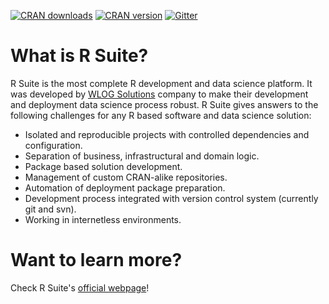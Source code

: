 [![CRAN downloads](https://cranlogs.r-pkg.org/badges/RSuite)](https://cranlogs.r-pkg.org/badges/RSuite)
[![CRAN version](http://www.r-pkg.org/badges/version/RSuite)](http://www.r-pkg.org/badges/version/RSuite)
[![Gitter](https://badges.gitter.im/WLOGSolutions/RSuite.svg)](https://gitter.im/WLOGSolutions/RSuite?utm_source=badge&utm_medium=badge&utm_campaign=pr-badge)

# What is R Suite?
R Suite is the most complete R development and data science platform. It was developed by [WLOG Solutions](http://wlogsolutions.com) company to make their development and deployment data science process robust. R Suite gives answers to the following challenges for any R based software and data science solution:

* Isolated and reproducible projects with controlled dependencies and configuration.
* Separation of business, infrastructural and domain logic.
* Package based solution development.
* Management of custom CRAN-alike repositories.
* Automation of deployment package preparation.
* Development process integrated with version control system (currently git and svn).
* Working in internetless environments.

# Want to learn more?

Check R Suite's [official webpage](http://rsuite.io)!
